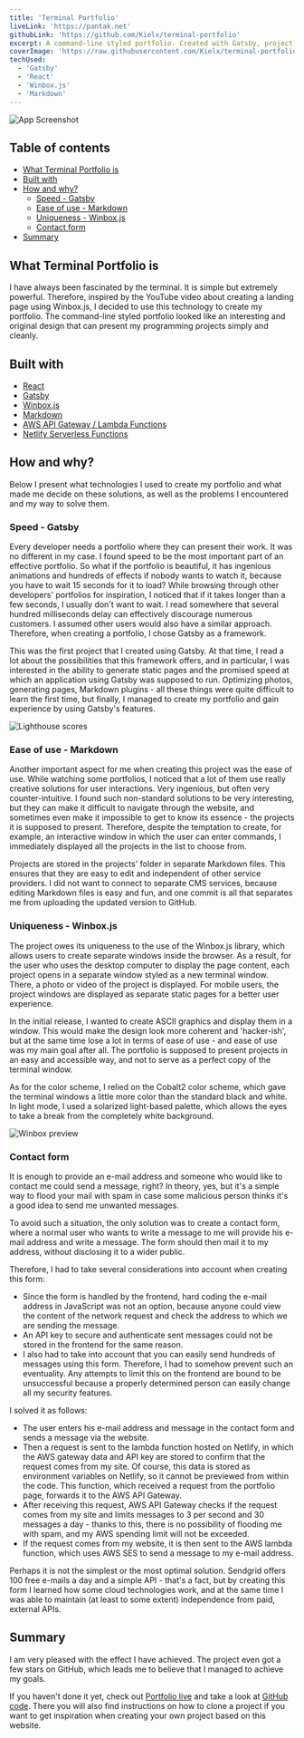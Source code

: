 ```yaml
---
title: 'Terminal Portfolio'
liveLink: 'https://pantak.net'
githubLink: 'https://github.com/Kielx/terminal-portfolio'
excerpt: A command-line styled portfolio. Created with Gatsby, project pages generated from Markdown files, and windows created with Winbox.js
coverImage: 'https://raw.githubusercontent.com/Kielx/terminal-portfolio/master/static/PortfolioSS.png'
techUsed:
  - 'Gatsby'
  - 'React'
  - 'Winbox.js'
  - 'Markdown'
---
```


![App Screenshot](https://raw.githubusercontent.com/Kielx/terminal-portfolio/master/static/PortfolioSS.png#postMiniImage 'Screenshot of app')

## Table of contents

- [What Terminal Portfolio is](#what-terminal-portfolio-is)
- [Built with](#built-with)
- [How and why?](#how-and-why)
  - [Speed - Gatsby](#speed---gatsby)
  - [Ease of use - Markdown](#ease-of-use---markdown)
  - [Uniqueness - Winbox.js](#uniqueness---winbox-js)
  - [Contact form](#contact-form)
- [Summary](#summary)

## What Terminal Portfolio is

I have always been fascinated by the terminal. It is simple but extremely powerful. Therefore, inspired by the YouTube video about creating a landing page using Winbox.js, I decided to use this technology to create my portfolio. The command-line styled portfolio looked like an interesting and original design that can present my programming projects simply and cleanly.

## Built with

- [React](https://reactjs.org/)
- [Gatsby](https://www.gatsbyjs.com/)
- [Winbox.js](https://github.com/nextapps-de/winbox)
- [Markdown](https://www.markdownguide.org/getting-started/)
- [AWS API Gateway / Lambda Functions](https://aws.amazon.com/)
- [Netlify Serverless Functions](https://www.netlify.com/docs/functions/)

## How and why?

Below I present what technologies I used to create my portfolio and what made me decide on these solutions, as well as the problems I encountered and my way to solve them.

### Speed - Gatsby

Every developer needs a portfolio where they can present their work. It was no different in my case. I found speed to be the most important part of an effective portfolio. So what if the portfolio is beautiful, it has ingenious animations and hundreds of effects if nobody wants to watch it, because you have to wait 15 seconds for it to load? While browsing through other developers' portfolios for inspiration, I noticed that if it takes longer than
a few seconds, I usually don't want to wait. I read somewhere that several hundred milliseconds delay can effectively discourage numerous customers. I assumed other users would
also have a similar approach. Therefore, when creating a portfolio, I chose Gatsby as a framework.

This was the first project that I created using Gatsby. At that time, I read a lot about the possibilities that this framework offers, and in particular, I was interested in the ability to generate static pages and the promised speed at which an application using Gatsby was supposed to run. Optimizing photos, generating pages, Markdown plugins - all these things were quite difficult to learn the first time, but finally, I managed to create my portfolio and gain experience by using Gatsby's features.

![Lighthouse scores](/images/projects/terminalPortfolio/lighthouse.webp#postMiniImage)

### Ease of use - Markdown

Another important aspect for me when creating this project was the ease of use. While watching some portfolios, I noticed that a lot of them use really creative solutions for user interactions. Very ingenious, but often very counter-intuitive. I found such non-standard solutions to be very interesting, but they can make it difficult to navigate through the website, and sometimes even make it impossible to get to know its essence - the projects it is supposed to present. Therefore, despite the temptation to create, for example, an interactive window in which the user can enter commands, I immediately displayed all the projects in the list to choose from.

Projects are stored in the projects' folder in separate Markdown files. This ensures that they are easy to edit and independent of other service providers. I did not want to connect to separate CMS services, because editing Markdown files is easy and fun, and one commit is all that separates me from uploading the updated version to GitHub.

### Uniqueness - Winbox.js

The project owes its uniqueness to the use of the Winbox.js library, which allows users to create separate windows inside the browser. As a result, for the user who uses the desktop computer to display the page content, each project opens in a separate window styled as a new terminal window. There, a photo or video of the project is displayed. For mobile users, the project windows are displayed as separate static pages for a better user experience.

In the initial release, I wanted to create ASCII graphics and display them in a window. This would make the design look more coherent and 'hacker-ish', but at the same time lose a lot in terms of ease of use - and ease of use was my main goal after all. The portfolio is supposed to present projects in an easy and accessible way, and not to serve as a perfect copy of the terminal window.

As for the color scheme, I relied on the Cobalt2 color scheme, which gave the terminal windows a little more color than the standard black and white. In light mode, I used a solarized light-based palette, which allows the eyes to take a break from the completely white background.

![Winbox preview](/images/projects/terminalPortfolio/winbox.webp#postMiniImage)

### Contact form

It is enough to provide an e-mail address and someone who would like to contact me could send a message, right? In theory, yes, but it's a simple way to flood your mail with spam in case some malicious person thinks it's a good idea to send me unwanted messages.

To avoid such a situation, the only solution was to create a contact form, where a normal user who wants to write a message to me will provide his e-mail address and write a message. The form should then mail it to my address, without disclosing it to a wider public.

Therefore, I had to take several considerations into account when creating this form:

- Since the form is handled by the frontend, hard coding the e-mail address in JavaScript was not an option, because anyone could view the content of the network request and check the address to which we are sending the message.
- An API key to secure and authenticate sent messages could not be stored in the frontend for the same reason.
- I also had to take into account that you can easily send hundreds of messages using this form. Therefore, I had to somehow prevent such an eventuality. Any attempts to limit this on the frontend are bound to be unsuccessful because a properly determined person can easily change all my security features.

I solved it as follows:

- The user enters his e-mail address and message in the contact form and sends a message via the website.
- Then a request is sent to the lambda function hosted on Netlify, in which the AWS gateway data and API key are stored to confirm that the request comes from my site. Of course, this data is stored as environment variables on Netlify, so it cannot be previewed from within the code. This function, which received a request from the portfolio page, forwards it to the AWS API Gateway.
- After receiving this request, AWS API Gateway checks if the request comes from my site and limits messages to 3 per second and 30 messages a day - thanks to this, there is no possibility of flooding me with spam, and my AWS spending limit will not be exceeded.
- If the request comes from my website, it is then sent to the AWS lambda function, which uses AWS SES to send a message to my e-mail address.

Perhaps it is not the simplest or the most optimal solution. Sendgrid offers 100 free e-mails a day and a simple API - that's a fact, but by creating this form I learned how some cloud technologies work, and at the same time I was able to maintain (at least to some extent) independence from paid, external APIs.

## Summary

I am very pleased with the effect I have achieved. The project even got a few stars on GitHub, which leads me to believe that I managed to achieve my goals.

If you haven't done it yet, check out [Portfolio live](https://www.pantak.net) and take a look at [GitHub code](https://github.com/kielx/terminal-portfolio). There you will also find instructions on how to clone a project if you want to get inspiration when creating your own project based on this website.
